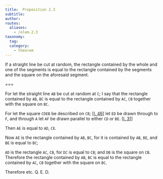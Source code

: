 ```yaml
---
title:  Proposition 2.3
subtitle: 
author:
routes:
  aliases:
    - /elem.2.3
taxonomy:
  tag:
  category:
    - theorem
---
```


If a straight line be cut at random, the rectangle contained by the whole and one of the segments is equal to the rectangle contained by the segments and the square on the aforesaid segment.

===

For let the straight line `AB` be cut at random at `C`; I say that the rectangle contained by `AB`, `BC` is equal to the rectangle contained by `AC`, `CB` together with the square on `BC`. 

For let the square `CDEB` be described on `CB`; [<a href="/elem.1.46">I. 46</a>] let `ED` be drawn through to `F`, and through `A` let `AF` be drawn parallel to either `CD` or `BE`. [<a href="/elem.1.31">I. 31</a>]

Then `AE` is equal to `AD`, `CE`.

Now `AE` is the rectangle contained by `AB`, `BC`, for it is contained by `AB`, `BE`, and `BE` is equal to `BC`;

`AD` is the rectangle `AC`, `CB`, for `DC` is equal to `CB`; <span class="center">and `DB` is the square on `CB`</span>. Therefore the rectangle contained by `AB`, `BC` is equal to the rectangle contained by `AC`, `CB` together with the square on `BC`.

Therefore etc. Q. E. D.
